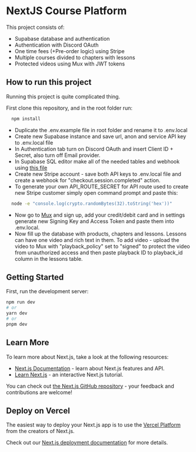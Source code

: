 # NextJS Course Platform

This project consists of:
- Supabase database and authentication
- Authentication with Discord OAuth
- One time fees (+Pre-order logic) using Stripe
- Multiple courses divided to chapters with lessons 
- Protected videos using Mux with JWT tokens

## How to run this project

Running this project is quite complicated thing. 

First clone this repository, and in the root folder run:

```bash
  npm install
```

- Duplicate the .env.example file in root folder and rename it to .env.local
- Create new Supabase instance and save url, anon and service API key to .env.local file
- In Authentication tab turn on Discord OAuth and insert Client ID + Secret, also turn off Email provider.
- In Supabase SQL editor make all of the needed tables and webhook using [this file](https://github.com/MartinTabz/nextjs-course-platform/blob/main/supabase-definition.txt)
- Create new Stripe account - save both API keys to .env.local file and create a webhook for "checkout.session.completed" action.
- To generate your own API_ROUTE_SECRET for API route used to create new Stripe customer simply open command prompt and paste this:
```bash
  node -e "console.log(crypto.randomBytes(32).toString('hex'))"
```
- Now go to [Mux](https://www.mux.com/) and sign up, add your credit/debit card and in settings generate new Signing Key and Access Token and paste them into .env.local.
- Now fill up the database with products, chapters and lessons. Lessons can have one video and rich text in them. To add video - upload the video to Mux with "playback_policy" set to "signed" to protect the video from unauthorized access and then paste playback ID to playback_id column in the lessons table. 




## Getting Started

First, run the development server:

```bash
npm run dev
# or
yarn dev
# or
pnpm dev
```

## Learn More

To learn more about Next.js, take a look at the following resources:

- [Next.js Documentation](https://nextjs.org/docs) - learn about Next.js features and API.
- [Learn Next.js](https://nextjs.org/learn) - an interactive Next.js tutorial.

You can check out [the Next.js GitHub repository](https://github.com/vercel/next.js/) - your feedback and contributions are welcome!

## Deploy on Vercel

The easiest way to deploy your Next.js app is to use the [Vercel Platform](https://vercel.com/new?utm_medium=default-template&filter=next.js&utm_source=create-next-app&utm_campaign=create-next-app-readme) from the creators of Next.js.

Check out our [Next.js deployment documentation](https://nextjs.org/docs/deployment) for more details.
